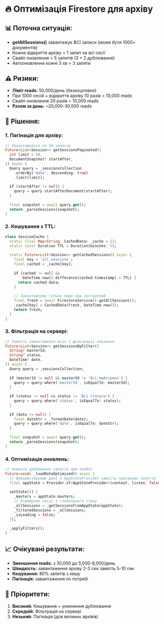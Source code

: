 # 🔥 Оптимізація Firestore для архіву

## 📊 Поточна ситуація:
- **getAllSessions()** завантажує ВСІ записи (може бути 1000+ документів)
- Кожне відкриття архіву = 1 запит на всі сесії
- Свайп оновлення = 5 запитів (3 + 2 дублювання)
- Автооновлення кожні 3 хв = 3 запити

## ⚠️ Ризики:
- **Ліміт reads:** 50,000/день (безкоштовно)
- При 1000 сесій + відкриття архіву 10 разів = 10,000 reads
- Свайп оновлення 20 разів = 10,000 reads  
- **Разом за день:** ~20,000-30,000 reads

## 🚀 Рішення:

### 1. Пагінація для архіву:
```dart
// Завантажувати по 50 записів
Future<List<Session>> getSessionsPaginated({
  int limit = 50,
  DocumentSnapshot? startAfter,
}) async {
  Query query = _sessionsCollection
    .orderBy('date', descending: true)
    .limit(limit);
    
  if (startAfter != null) {
    query = query.startAfterDocument(startAfter);
  }
  
  final snapshot = await query.get();
  return _parseSessions(snapshot);
}
```

### 2. Кешування з TTL:
```dart
class SessionCache {
  static final Map<String, CachedData> _cache = {};
  static const Duration TTL = Duration(minutes: 5);
  
  static Future<List<Session>> getCachedSessions() async {
    final key = 'all_sessions';
    final cached = _cache[key];
    
    if (cached != null && 
        DateTime.now().difference(cached.timestamp) < TTL) {
      return cached.data;
    }
    
    // Завантажуємо тільки якщо кеш застарілий
    final fresh = await FirestoreService().getAllSessions();
    _cache[key] = CachedData(fresh, DateTime.now());
    return fresh;
  }
}
```

### 3. Фільтрація на сервері:
```dart
// Замість завантаження всіх і фільтрації локально
Future<List<Session>> getSessionsByFilter({
  String? masterId,
  String? status,
  DateTime? date,
}) async {
  Query query = _sessionsCollection;
  
  if (masterId != null && masterId != 'Всі майстрині') {
    query = query.where('masterId', isEqualTo: masterId);
  }
  
  if (status != null && status != 'Всі статуси') {
    query = query.where('status', isEqualTo: status);
  }
  
  if (date != null) {
    final dateStr = _formatDate(date);
    query = query.where('date', isEqualTo: dateStr);
  }
  
  final snapshot = await query.get();
  return _parseSessions(snapshot);
}
```

### 4. Оптимізація оновлень:
```dart
// Уникати дублювання запитів при свайпі
Future<void> _loadDataOptimized() async {
  // Використовуємо дані з AppStateProvider замість повторних запитів
  final appState = Provider.of<AppStateProvider>(context, listen: false);
  
  setState(() {
    _masters = appState.masters;
    // Отримуємо сесії з глобального стану
    _allSessions = _getSessionsFromAppState(appState);
    _filteredSessions = _allSessions;
    _isLoading = false;
  });
  
  _applyFilters();
}
```

## 📈 Очікувані результати:
- **Зменшення reads:** з 30,000 до 5,000-8,000/день
- **Швидкість:** завантаження архіву 2-3 сек замість 5-10 сек
- **Кешування:** 80% запитів з кешу
- **Пагінація:** завантаження по потребі

## 🎯 Пріоритети:
1. **Високий:** Кешування + уникнення дублювання
2. **Середній:** Фільтрація на сервері  
3. **Низький:** Пагінація (для великих архівів)